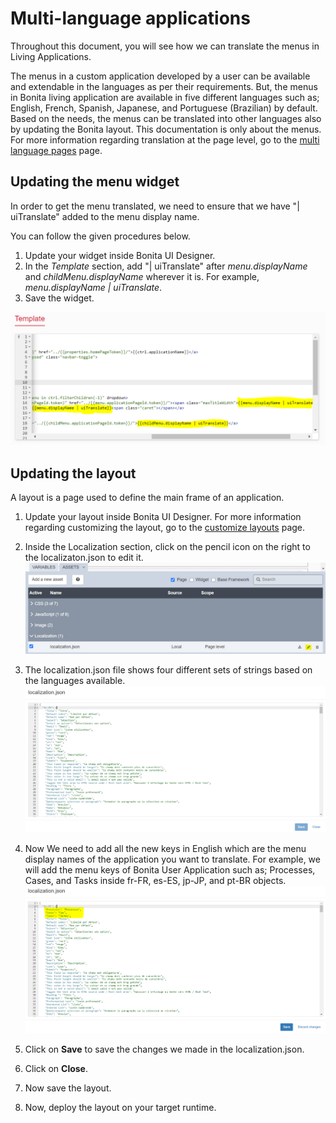 # Multi-language applications

Throughout this document, you will see how we can translate the menus in Living Applications.

The menus in a custom application developed by a user can be available and extendable in the languages as per their requirements. But, the menus in Bonita living application are available in five different languages such as; English, French, Spanish, Japanese, and Portuguese (Brazilian) by default. 
Based on the needs, the menus can be translated into other languages also by updating the Bonita layout.
This documentation is only about the menus. For more information regarding translation at the page level, go to the [multi language pages](multi-language-pages.md) page.  

## Updating the menu widget
 In order to get the menu translated, we need to ensure that we have "| uiTranslate" added to the menu display name.    
 
 You can follow the given procedures below. 
 
1. Update your widget inside Bonita UI Designer.
2. In the *Template* section, add "| uiTranslate" after *menu.displayName* and *childMenu.displayName* wherever it is. For example, *menu.displayName | uiTranslate*.
3. Save the widget.

![Menu-widget](images/multi-language-applications/menu-widget.png)


## Updating the layout

A layout is a page used to define the main frame of an application.

1. Update your layout inside Bonita UI Designer. For more information regarding customizing the layout, go to the [customize layouts](customize-layouts.md) page.

2. Inside the Localization section, click on the pencil icon on the right to the localizaton.json to edit it.
![Edit-localization](images/multi-language-applications/edit-localization.png)
3. The localization.json file shows four different sets of strings based on the languages available. 
![Localization](images/multi-language-applications/localization.png)
4. Now We need to add all the new keys in English which are the menu display names of the application you want to translate. For example, we will add the menu keys of Bonita User Application such as; Processes, Cases, and Tasks inside fr-FR, es-ES, jp-JP, and pt-BR objects.
![Add-keys](images/multi-language-applications/add-keys.png)
5. Click on **Save** to save the changes we made in the localization.json.
6. Click on **Close**.
7. Now save the layout.
8. Now, deploy the layout on your target runtime.